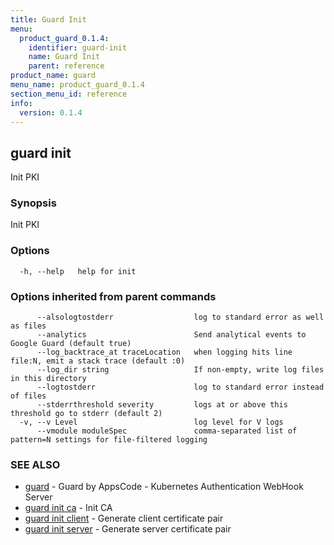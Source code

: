 ```yaml
---
title: Guard Init
menu:
  product_guard_0.1.4:
    identifier: guard-init
    name: Guard Init
    parent: reference
product_name: guard
menu_name: product_guard_0.1.4
section_menu_id: reference
info:
  version: 0.1.4
---
```


## guard init

Init PKI

### Synopsis

Init PKI

### Options

```
  -h, --help   help for init
```

### Options inherited from parent commands

```
      --alsologtostderr                  log to standard error as well as files
      --analytics                        Send analytical events to Google Guard (default true)
      --log_backtrace_at traceLocation   when logging hits line file:N, emit a stack trace (default :0)
      --log_dir string                   If non-empty, write log files in this directory
      --logtostderr                      log to standard error instead of files
      --stderrthreshold severity         logs at or above this threshold go to stderr (default 2)
  -v, --v Level                          log level for V logs
      --vmodule moduleSpec               comma-separated list of pattern=N settings for file-filtered logging
```

### SEE ALSO

* [guard](/products/guard/0.1.4/reference/guard)	 - Guard by AppsCode - Kubernetes Authentication WebHook Server
* [guard init ca](/products/guard/0.1.4/reference/guard_init_ca)	 - Init CA
* [guard init client](/products/guard/0.1.4/reference/guard_init_client)	 - Generate client certificate pair
* [guard init server](/products/guard/0.1.4/reference/guard_init_server)	 - Generate server certificate pair

